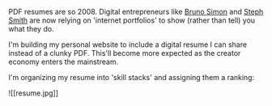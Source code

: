 PDF resumes are so 2008. Digital entrepreneurs like [Bruno Simon](https://click.convertkit-mail2.com/75u9w25zlli8hkw37mguzhqpqqo66/owhkhqhrlwl446bv/aHR0cHM6Ly9icnVuby1zaW1vbi5jb20v) and [Steph Smith](https://click.convertkit-mail2.com/75u9w25zlli8hkw37mguzhqpqqo66/z2hghnh3reroo7hp/aHR0cHM6Ly9zdGVwaHNtaXRoLmlvLw==) are now relying on 'internet portfolios' to show (rather than tell) you what they do.

I'm building my personal website to include a digital resume I can share instead of a clunky PDF. This'll become more expected as the creator economy enters the mainstream.

I'm organizing my resume into 'skill stacks' and assigning them a ranking:

![[resume.jpg]]